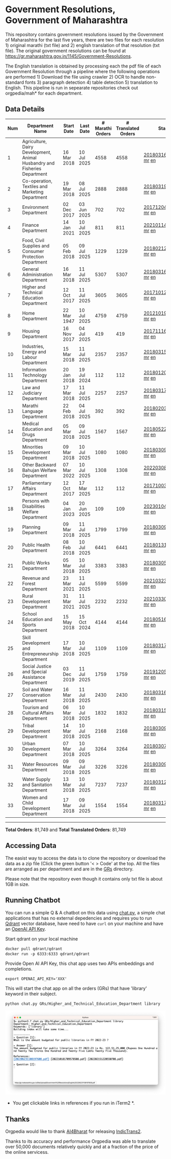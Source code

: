 # Government Resolutions, Government of Maharashtra

This repository contains government resolutions issued by the Government of Maharashtra for the last five years, there are two files for each resolution 1) original marathi (txt file) and 2) english translation of that resolution (txt file). The original government resolutions can be found at https://gr.maharashtra.gov.in/1145/Government-Resolutions.

The English translation is obtained by processing each the pdf file of each Government Resolution through a pipeline where the following operations are performed 1) Download the file using crawler 2) OCR to handle non-standard fonts 3) paragraph detection 4) table  detection 5) translation to English. This pipeline is run in sepearate repositories check out orgpedia/mah* for each department.


## Data Details

| Num | Department Name | Start Date | Last Date | # Marathi Orders | # Translated Orders | Starting Order | Last Order |
| --- | --------------- | ---------- | --------- | ---------------- | ------------------- | -------------- | ---------- |
| 1 | Agriculture, Dairy Development, Animal Husbandry and Fisheries Department | 16 Mar 2018 | 10 Jul 2025 | 4558 | 4558 | [201803161624182101.pdf](https://gr.maharashtra.gov.in/Site/Upload/Government%20Resolutions/English/201803161624182101.pdf) [mr](GRs/Agriculture,_Dairy_Development,_Animal_Husbandry_and_Fisheries_Department/201803161624182101.pdf.mr.txt) [en](GRs/Agriculture,_Dairy_Development,_Animal_Husbandry_and_Fisheries_Department/201803161624182101.pdf.en.txt) | [202507101917295001.pdf](https://gr.maharashtra.gov.in/Site/Upload/Government%20Resolutions/English/202507101917295001.pdf) [mr](GRs/Agriculture,_Dairy_Development,_Animal_Husbandry_and_Fisheries_Department/202507101917295001.pdf.mr.txt) [en](GRs/Agriculture,_Dairy_Development,_Animal_Husbandry_and_Fisheries_Department/202507101917295001.pdf.en.txt) |
| 2 | Co-operation, Textiles and Marketing Department | 19 Mar 2018 | 08 Jul 2025 | 2888 | 2888 | [201803191257576702.pdf](https://gr.maharashtra.gov.in/Site/Upload/Government%20Resolutions/English/201803191257576702.pdf) [mr](GRs/Co-operation,_Textiles_and_Marketing_Department/201803191257576702.pdf.mr.txt) [en](GRs/Co-operation,_Textiles_and_Marketing_Department/201803191257576702.pdf.en.txt) | [202507081759520302.pdf](https://gr.maharashtra.gov.in/Site/Upload/Government%20Resolutions/English/202507081759520302.pdf) [mr](GRs/Co-operation,_Textiles_and_Marketing_Department/202507081759520302.pdf.mr.txt) [en](GRs/Co-operation,_Textiles_and_Marketing_Department/202507081759520302.pdf.en.txt) |
| 3 | Environment Department | 02 Dec 2017 | 03 Jun 2025 | 702 | 702 | [201712041147216904.pdf](https://gr.maharashtra.gov.in/Site/Upload/Government%20Resolutions/English/201712041147216904.pdf) [mr](GRs/Environment_Department/201712041147216904.pdf.mr.txt) [en](GRs/Environment_Department/201712041147216904.pdf.en.txt) | [202506031509377104.pdf](https://gr.maharashtra.gov.in/Site/Upload/Government%20Resolutions/English/202506031509377104.pdf) [mr](GRs/Environment_Department/202506031509377104.pdf.mr.txt) [en](GRs/Environment_Department/202506031509377104.pdf.en.txt) |
| 4 | Finance Department | 14 Jan 2021 | 10 Jul 2025 | 811 | 811 | [202101141237329905.pdf](https://gr.maharashtra.gov.in/Site/Upload/Government%20Resolutions/English/202101141237329905.pdf) [mr](GRs/Finance_Department/202101141237329905.pdf.mr.txt) [en](GRs/Finance_Department/202101141237329905.pdf.en.txt) | [202507101621050605.pdf](https://gr.maharashtra.gov.in/Site/Upload/Government%20Resolutions/English/202507101621050605.pdf) [mr](GRs/Finance_Department/202507101621050605.pdf.mr.txt) [en](GRs/Finance_Department/202507101621050605.pdf.en.txt) |
| 5 | Food, Civil Supplies and Consumer Protection Department | 05 Feb 2018 | 09 Jul 2025 | 1229 | 1229 | [201802121244545806.pdf](https://gr.maharashtra.gov.in/Site/Upload/Government%20Resolutions/English/201802121244545806.pdf) [mr](GRs/Food,_Civil_Supplies_and_Consumer_Protection_Department/201802121244545806.pdf.mr.txt) [en](GRs/Food,_Civil_Supplies_and_Consumer_Protection_Department/201802121244545806.pdf.en.txt) | [202507091718383906.pdf](https://gr.maharashtra.gov.in/Site/Upload/Government%20Resolutions/English/202507091718383906.pdf) [mr](GRs/Food,_Civil_Supplies_and_Consumer_Protection_Department/202507091718383906.pdf.mr.txt) [en](GRs/Food,_Civil_Supplies_and_Consumer_Protection_Department/202507091718383906.pdf.en.txt) |
| 6 | General Administration Department | 16 Mar 2018 | 11 Jul 2025 | 5307 | 5307 | [201803161224022707.pdf](https://gr.maharashtra.gov.in/Site/Upload/Government%20Resolutions/English/201803161224022707.pdf) [mr](GRs/General_Administration_Department/201803161224022707.pdf.mr.txt) [en](GRs/General_Administration_Department/201803161224022707.pdf.en.txt) | [202507111753465307.pdf](https://gr.maharashtra.gov.in/Site/Upload/Government%20Resolutions/English/202507111753465307.pdf) [mr](GRs/General_Administration_Department/202507111753465307.pdf.mr.txt) [en](GRs/General_Administration_Department/202507111753465307.pdf.en.txt) |
| 7 | Higher and Technical Education Department | 12 Oct 2017 | 11 Jul 2025 | 3605 | 3605 | [201710121514029708.pdf](https://gr.maharashtra.gov.in/Site/Upload/Government%20Resolutions/English/201710121514029708.pdf) [mr](GRs/Higher_and_Technical_Education_Department/201710121514029708.pdf.mr.txt) [en](GRs/Higher_and_Technical_Education_Department/201710121514029708.pdf.en.txt) | [202507111537524108.pdf](https://gr.maharashtra.gov.in/Site/Upload/Government%20Resolutions/English/202507111537524108.pdf) [mr](GRs/Higher_and_Technical_Education_Department/202507111537524108.pdf.mr.txt) [en](GRs/Higher_and_Technical_Education_Department/202507111537524108.pdf.en.txt) |
| 8 | Home Department | 22 Mar 1947 | 10 Jul 2025 | 4759 | 4759 | [201210191648552129.pdf](https://gr.maharashtra.gov.in/Site/Upload/Government%20Resolutions/English/201210191648552129.pdf) [mr](GRs/Home_Department/201210191648552129.pdf.mr.txt) [en](GRs/Home_Department/201210191648552129.pdf.en.txt) | [202507101307017429.pdf](https://gr.maharashtra.gov.in/Site/Upload/Government%20Resolutions/English/202507101307017429.pdf) [mr](GRs/Home_Department/202507101307017429.pdf.mr.txt) [en](GRs/Home_Department/202507101307017429.pdf.en.txt) |
| 9 | Housing Department | 16 Nov 2017 | 04 Jul 2025 | 419 | 419 | [201711161447076609.pdf](https://gr.maharashtra.gov.in/Site/Upload/Government%20Resolutions/English/201711161447076609.pdf) [mr](GRs/Housing_Department/201711161447076609.pdf.mr.txt) [en](GRs/Housing_Department/201711161447076609.pdf.en.txt) | [202507041725570409.pdf](https://gr.maharashtra.gov.in/Site/Upload/Government%20Resolutions/English/202507041725570409.pdf) [mr](GRs/Housing_Department/202507041725570409.pdf.mr.txt) [en](GRs/Housing_Department/202507041725570409.pdf.en.txt) |
| 10 | Industries, Energy and Labour Department | 15 Mar 2018 | 11 Jul 2025 | 2357 | 2357 | [201803151204055010.pdf](https://gr.maharashtra.gov.in/Site/Upload/Government%20Resolutions/English/201803151204055010.pdf) [mr](GRs/Industries,_Energy_and_Labour_Department/201803151204055010.pdf.mr.txt) [en](GRs/Industries,_Energy_and_Labour_Department/201803151204055010.pdf.en.txt) | [202507111756276410.pdf](https://gr.maharashtra.gov.in/Site/Upload/Government%20Resolutions/English/202507111756276410.pdf) [mr](GRs/Industries,_Energy_and_Labour_Department/202507111756276410.pdf.mr.txt) [en](GRs/Industries,_Energy_and_Labour_Department/202507111756276410.pdf.en.txt) |
| 11 | Information Technology Department | 20 Jan 2018 | 19 Jul 2024 | 112 | 112 | [201801201843024511.pdf](https://gr.maharashtra.gov.in/Site/Upload/Government%20Resolutions/English/201801201843024511.pdf) [mr](GRs/Information_Technology_Department/201801201843024511.pdf.mr.txt) [en](GRs/Information_Technology_Department/201801201843024511.pdf.en.txt) | [202407191742379111.pdf](https://gr.maharashtra.gov.in/Site/Upload/Government%20Resolutions/English/202407191742379111.pdf) [mr](GRs/Information_Technology_Department/202407191742379111.pdf.mr.txt) [en](GRs/Information_Technology_Department/202407191742379111.pdf.en.txt) |
| 12 | Law and Judiciary Department | 17 Mar 2018 | 11 Jul 2025 | 2257 | 2257 | [201803171129290212.pdf](https://gr.maharashtra.gov.in/Site/Upload/Government%20Resolutions/English/201803171129290212.pdf) [mr](GRs/Law_and_Judiciary_Department/201803171129290212.pdf.mr.txt) [en](GRs/Law_and_Judiciary_Department/201803171129290212.pdf.en.txt) | [202507111436205812.pdf](https://gr.maharashtra.gov.in/Site/Upload/Government%20Resolutions/English/202507111436205812....pdf) [mr](GRs/Law_and_Judiciary_Department/202507111436205812.pdf.mr.txt) [en](GRs/Law_and_Judiciary_Department/202507111436205812.pdf.en.txt) |
| 13 | Marathi Language Department | 22 Feb 2018 | 04 Jul 2025 | 392 | 392 | [201802031549154233.pdf](https://gr.maharashtra.gov.in/Site/Upload/Government%20Resolutions/English/201802031549154233.pdf) [mr](GRs/Marathi_Language_Department/201802031549154233.pdf.mr.txt) [en](GRs/Marathi_Language_Department/201802031549154233.pdf.en.txt) | [202507041252207433.pdf](https://gr.maharashtra.gov.in/Site/Upload/Government%20Resolutions/English/202507041252207433.pdf) [mr](GRs/Marathi_Language_Department/202507041252207433.pdf.mr.txt) [en](GRs/Marathi_Language_Department/202507041252207433.pdf.en.txt) |
| 14 | Medical Education and Drugs Department | 05 Mar 2018 | 09 Jul 2025 | 1567 | 1567 | [201805221424292513.pdf](https://gr.maharashtra.gov.in/Site/Upload/Government%20Resolutions/English/201805221424292513.pdf) [mr](GRs/Medical_Education_and_Drugs_Department/201805221424292513.pdf.mr.txt) [en](GRs/Medical_Education_and_Drugs_Department/201805221424292513.pdf.en.txt) | [202507091523580713.pdf](https://gr.maharashtra.gov.in/Site/Upload/Government%20Resolutions/English/202507091523580713.pdf) [mr](GRs/Medical_Education_and_Drugs_Department/202507091523580713.pdf.mr.txt) [en](GRs/Medical_Education_and_Drugs_Department/202507091523580713.pdf.en.txt) |
| 15 | Minorities Development Department | 09 Mar 2018 | 10 Jul 2025 | 1080 | 1080 | [201803091218355314.pdf](https://gr.maharashtra.gov.in/Site/Upload/Government%20Resolutions/English/201803091218355314.pdf) [mr](GRs/Minorities_Development_Department/201803091218355314.pdf.mr.txt) [en](GRs/Minorities_Development_Department/201803091218355314.pdf.en.txt) | [202507101822230614.pdf](https://gr.maharashtra.gov.in/Site/Upload/Government%20Resolutions/English/202507101822230614.pdf) [mr](GRs/Minorities_Development_Department/202507101822230614.pdf.mr.txt) [en](GRs/Minorities_Development_Department/202507101822230614.pdf.en.txt) |
| 16 | Other Backward Bahujan Welfare Department | 07 Mar 2022 | 10 Jul 2025 | 1308 | 1308 | [202203081752439334.pdf](https://gr.maharashtra.gov.in/Site/Upload/Government%20Resolutions/English/202203081752439334.pdf) [mr](GRs/Other_Backward_Bahujan_Welfare_Department/202203081752439334.pdf.mr.txt) [en](GRs/Other_Backward_Bahujan_Welfare_Department/202203081752439334.pdf.en.txt) | [202507101701500334.pdf](https://gr.maharashtra.gov.in/Site/Upload/Government%20Resolutions/English/202507101701500334.pdf) [mr](GRs/Other_Backward_Bahujan_Welfare_Department/202507101701500334.pdf.mr.txt) [en](GRs/Other_Backward_Bahujan_Welfare_Department/202507101701500334.pdf.en.txt) |
| 17 | Parliamentary Affairs Department | 12 Oct 2017 | 17 Mar 2025 | 112 | 112 | [201710031642378615.pdf](https://gr.maharashtra.gov.in/Site/Upload/Government%20Resolutions/English/201710031642378615.pdf) [mr](GRs/Parliamentary_Affairs_Department/201710031642378615.pdf.mr.txt) [en](GRs/Parliamentary_Affairs_Department/201710031642378615.pdf.en.txt) | [202503171104518215.pdf](https://gr.maharashtra.gov.in/Site/Upload/Government%20Resolutions/English/202503171104518215.pdf) [mr](GRs/Parliamentary_Affairs_Department/202503171104518215.pdf.mr.txt) [en](GRs/Parliamentary_Affairs_Department/202503171104518215.pdf.en.txt) |
| 18 | Persons with Disabilities Welfare Department | 04 Jan 2023 | 20 Jun 2025 | 109 | 109 | [202301041906309635.pdf](https://gr.maharashtra.gov.in/Site/Upload/Government%20Resolutions/English/202301041906309635.pdf) [mr](GRs/Persons_with_Disabilities_Welfare_Department/202301041906309635.pdf.mr.txt) [en](GRs/Persons_with_Disabilities_Welfare_Department/202301041906309635.pdf.en.txt) | [202506201242006035.pdf](https://gr.maharashtra.gov.in/Site/Upload/Government%20Resolutions/English/202506201242006035.pdf) [mr](GRs/Persons_with_Disabilities_Welfare_Department/202506201242006035.pdf.mr.txt) [en](GRs/Persons_with_Disabilities_Welfare_Department/202506201242006035.pdf.en.txt) |
| 19 | Planning Department | 09 Mar 2018 | 11 Jul 2025 | 1799 | 1799 | [201803091441032716.pdf](https://gr.maharashtra.gov.in/Site/Upload/Government%20Resolutions/English/201803091441032716.pdf) [mr](GRs/Planning_Department/201803091441032716.pdf.mr.txt) [en](GRs/Planning_Department/201803091441032716.pdf.en.txt) | [202507111741187716.pdf](https://gr.maharashtra.gov.in/Site/Upload/Government%20Resolutions/English/202507111741187716.pdf) [mr](GRs/Planning_Department/202507111741187716.pdf.mr.txt) [en](GRs/Planning_Department/202507111741187716.pdf.en.txt) |
| 20 | Public Health Department | 08 Feb 2018 | 10 Jul 2025 | 6441 | 6441 | [201801311722275417.pdf](https://gr.maharashtra.gov.in/Site/Upload/Government%20Resolutions/English/201801311722275417.pdf) [mr](GRs/Public_Health_Department/201801311722275417.pdf.mr.txt) [en](GRs/Public_Health_Department/201801311722275417.pdf.en.txt) | [202507091551384517.pdf](https://gr.maharashtra.gov.in/Site/Upload/Government%20Resolutions/English/202507091551384517.pdf) [mr](GRs/Public_Health_Department/202507091551384517.pdf.mr.txt) [en](GRs/Public_Health_Department/202507091551384517.pdf.en.txt) |
| 21 | Public Works Department | 05 Mar 2018 | 10 Jul 2025 | 3383 | 3383 | [201803051515468118.pdf](https://gr.maharashtra.gov.in/Site/Upload/Government%20Resolutions/English/201803051515468118.pdf) [mr](GRs/Public_Works_Department/201803051515468118.pdf.mr.txt) [en](GRs/Public_Works_Department/201803051515468118.pdf.en.txt) | [202507101233030418.pdf](https://gr.maharashtra.gov.in/Site/Upload/Government%20Resolutions/English/202507101233030418.pdf) [mr](GRs/Public_Works_Department/202507101233030418.pdf.mr.txt) [en](GRs/Public_Works_Department/202507101233030418.pdf.en.txt) |
| 22 | Revenue and Forest Department | 23 Mar 2021 | 11 Jul 2025 | 5599 | 5599 | [202103231328393119.pdf](https://gr.maharashtra.gov.in/Site/Upload/Government%20Resolutions/English/202103231328393119.pdf) [mr](GRs/Revenue_and_Forest_Department/202103231328393119.pdf.mr.txt) [en](GRs/Revenue_and_Forest_Department/202103231328393119.pdf.en.txt) | [202507111823427219.pdf](https://gr.maharashtra.gov.in/Site/Upload/Government%20Resolutions/English/202507111823427219.pdf) [mr](GRs/Revenue_and_Forest_Department/202507111823427219.pdf.mr.txt) [en](GRs/Revenue_and_Forest_Department/202507111823427219.pdf.en.txt) |
| 23 | Rural Development Department | 31 Mar 2021 | 11 Jul 2025 | 2232 | 2232 | [202103301021181120.pdf](https://gr.maharashtra.gov.in/Site/Upload/Government%20Resolutions/English/202103301021181120.pdf) [mr](GRs/Rural_Development_Department/202103301021181120.pdf.mr.txt) [en](GRs/Rural_Development_Department/202103301021181120.pdf.en.txt) | [202507111846281620.pdf](https://gr.maharashtra.gov.in/Site/Upload/Government%20Resolutions/English/202507111846281620.pdf) [mr](GRs/Rural_Development_Department/202507111846281620.pdf.mr.txt) [en](GRs/Rural_Development_Department/202507111846281620.pdf.en.txt) |
| 24 | School Education and Sports Department | 15 May 2018 | 15 Oct 2024 | 4144 | 4144 | [201805161114241221.pdf](https://gr.maharashtra.gov.in/Site/Upload/Government%20Resolutions/English/201805161114241221.pdf) [mr](GRs/School_Education_and_Sports_Department/201805161114241221.pdf.mr.txt) [en](GRs/School_Education_and_Sports_Department/201805161114241221.pdf.en.txt) | [202410152127537021.pdf](https://gr.maharashtra.gov.in/Site/Upload/Government%20Resolutions/English/202410152127537021.pdf) [mr](GRs/School_Education_and_Sports_Department/202410152127537021.pdf.mr.txt) [en](GRs/School_Education_and_Sports_Department/202410152127537021.pdf.en.txt) |
| 25 | Skill Development and Entrepreneurship Department | 17 Mar 2018 | 10 Jul 2025 | 1109 | 1109 | [201803171322099003.pdf](https://gr.maharashtra.gov.in/Site/Upload/Government%20Resolutions/English/201803171322099003.pdf) [mr](GRs/Skill_Development_and_Entrepreneurship_Department/201803171322099003.pdf.mr.txt) [en](GRs/Skill_Development_and_Entrepreneurship_Department/201803171322099003.pdf.en.txt) | [202507101036022003.pdf](https://gr.maharashtra.gov.in/Site/Upload/Government%20Resolutions/English/202507101036022003.pdf) [mr](GRs/Skill_Development_and_Entrepreneurship_Department/202507101036022003.pdf.mr.txt) [en](GRs/Skill_Development_and_Entrepreneurship_Department/202507101036022003.pdf.en.txt) |
| 26 | Social Justice and Special Assistance Department | 03 Dec 2019 | 11 Jul 2025 | 1759 | 1759 | [201912051107011622.pdf](https://gr.maharashtra.gov.in/Site/Upload/Government%20Resolutions/English/201912051107011622.pdf) [mr](GRs/Social_Justice_and_Special_Assistance_Department/201912051107011622.pdf.mr.txt) [en](GRs/Social_Justice_and_Special_Assistance_Department/201912051107011622.pdf.en.txt) | [202507111843240222.pdf](https://gr.maharashtra.gov.in/Site/Upload/Government%20Resolutions/English/202507111843240222.pdf) [mr](GRs/Social_Justice_and_Special_Assistance_Department/202507111843240222.pdf.mr.txt) [en](GRs/Social_Justice_and_Special_Assistance_Department/202507111843240222.pdf.en.txt) |
| 27 | Soil and Water Conservation Department | 16 Mar 2018 | 11 Jul 2025 | 2430 | 2430 | [201803161247582426.pdf](https://gr.maharashtra.gov.in/Site/Upload/Government%20Resolutions/English/201803161247582426.pdf) [mr](GRs/Soil_and_Water_Conservation_Department/201803161247582426.pdf.mr.txt) [en](GRs/Soil_and_Water_Conservation_Department/201803161247582426.pdf.en.txt) | [202507111529322326.pdf](https://gr.maharashtra.gov.in/Site/Upload/Government%20Resolutions/English/202507111529322326.pdf) [mr](GRs/Soil_and_Water_Conservation_Department/202507111529322326.pdf.mr.txt) [en](GRs/Soil_and_Water_Conservation_Department/202507111529322326.pdf.en.txt) |
| 28 | Tourism and Cultural Affairs Department | 06 Mar 2018 | 10 Jul 2025 | 1832 | 1832 | [201803151055091823.pdf](https://gr.maharashtra.gov.in/Site/Upload/Government%20Resolutions/English/201803151055091823.pdf) [mr](GRs/Tourism_and_Cultural_Affairs_Department/201803151055091823.pdf.mr.txt) [en](GRs/Tourism_and_Cultural_Affairs_Department/201803151055091823.pdf.en.txt) | [202507101226180523.pdf](https://gr.maharashtra.gov.in/Site/Upload/Government%20Resolutions/English/202507101226180523.pdf) [mr](GRs/Tourism_and_Cultural_Affairs_Department/202507101226180523.pdf.mr.txt) [en](GRs/Tourism_and_Cultural_Affairs_Department/202507101226180523.pdf.en.txt) |
| 29 | Tribal Development Department | 14 Mar 2018 | 10 Jul 2025 | 2168 | 2168 | [201803091105184924.pdf](https://gr.maharashtra.gov.in/Site/Upload/Government%20Resolutions/English/201803091105184924.pdf) [mr](GRs/Tribal_Development_Department/201803091105184924.pdf.mr.txt) [en](GRs/Tribal_Development_Department/201803091105184924.pdf.en.txt) | [202507101550176024.pdf](https://gr.maharashtra.gov.in/Site/Upload/Government%20Resolutions/English/202507101550176024.pdf) [mr](GRs/Tribal_Development_Department/202507101550176024.pdf.mr.txt) [en](GRs/Tribal_Development_Department/202507101550176024.pdf.en.txt) |
| 30 | Urban Development Department | 07 Mar 2018 | 10 Jul 2025 | 3264 | 3264 | [201803071203178325.pdf](https://gr.maharashtra.gov.in/Site/Upload/Government%20Resolutions/English/201803071203178325.pdf) [mr](GRs/Urban_Development_Department/201803071203178325.pdf.mr.txt) [en](GRs/Urban_Development_Department/201803071203178325.pdf.en.txt) | [202507101838453525.pdf](https://gr.maharashtra.gov.in/Site/Upload/Government%20Resolutions/English/202507101838453525.pdf) [mr](GRs/Urban_Development_Department/202507101838453525.pdf.mr.txt) [en](GRs/Urban_Development_Department/202507101838453525.pdf.en.txt) |
| 31 | Water Resources Department | 09 Mar 2018 | 09 Jul 2025 | 3226 | 3226 | [201803091034435527.pdf](https://gr.maharashtra.gov.in/Site/Upload/Government%20Resolutions/English/201803091034435527.pdf) [mr](GRs/Water_Resources_Department/201803091034435527.pdf.mr.txt) [en](GRs/Water_Resources_Department/201803091034435527.pdf.en.txt) | [202507091715363227.pdf](https://gr.maharashtra.gov.in/Site/Upload/Government%20Resolutions/English/202507091715363227.pdf) [mr](GRs/Water_Resources_Department/202507091715363227.pdf.mr.txt) [en](GRs/Water_Resources_Department/202507091715363227.pdf.en.txt) |
| 32 | Water Supply and Sanitation Department | 13 Mar 2018 | 10 Jul 2025 | 7237 | 7237 | [201803121414108428.pdf](https://gr.maharashtra.gov.in/Site/Upload/Government%20Resolutions/English/201803121414108428.pdf) [mr](GRs/Water_Supply_and_Sanitation_Department/201803121414108428.pdf.mr.txt) [en](GRs/Water_Supply_and_Sanitation_Department/201803121414108428.pdf.en.txt) | [202507101453082128.pdf](https://gr.maharashtra.gov.in/Site/Upload/Government%20Resolutions/English/202507101453082128.pdf) [mr](GRs/Water_Supply_and_Sanitation_Department/202507101453082128.pdf.mr.txt) [en](GRs/Water_Supply_and_Sanitation_Department/202507101453082128.pdf.en.txt) |
| 33 | Women and Child Development Department | 17 Mar 2018 | 09 Jul 2025 | 1554 | 1554 | [201803171539444330.pdf](https://gr.maharashtra.gov.in/Site/Upload/Government%20Resolutions/English/201803171539444330.pdf) [mr](GRs/Women_and_Child_Development_Department/201803171539444330.pdf.mr.txt) [en](GRs/Women_and_Child_Development_Department/201803171539444330.pdf.en.txt) | [202507091628470730.pdf](https://gr.maharashtra.gov.in/Site/Upload/Government%20Resolutions/English/202507091628470730.pdf) [mr](GRs/Women_and_Child_Development_Department/202507091628470730.pdf.mr.txt) [en](GRs/Women_and_Child_Development_Department/202507091628470730.pdf.en.txt) |
----------------------------------------------------------------------------------------------------

**Total Orders**: 81,749 and **Total Translated Orders**: 81,749
## Accessing Data

The easist way to access the data is to clone the repository or download the data as a zip file (Click the green button '< > Code' at the top. All the files are arranged as per department and are in the [GRs](GRs) directory.

Please note that the repository even though it contains only txt file is about 1GB in size.

## Running Chatbot

You can run a simple Q & A chatbot on this data using [chat.py](chat.py), a simple chat applications that has no external depedencies and requires you to run [Qdrant](https://qdrant.tech/) vector database, have need to have `curl` on your machine and have an [OpenAI API Key](https://help.openai.com/en/articles/4936850-where-do-i-find-my-secret-api-key).

Start qdrant on your local machine
```shell
docker pull qdrant/qdrant
docker run -p 6333:6333 qdrant/qdrant
```

Provide Open AI API Key, this chat app uses two APIs embeddings and completions.
```shell
export OPENAI_API_KEY='XXX'
```

This will start the chat app on all the orders (GRs) that have 'library' keyword in their subject.

```shell
python chat.py GRs/Higher_and_Technical_Education_Department library
```

![screenshot of running chat.py](screenshot.png)

* You get clickable links in references if you run in iTerm2 *.

## Thanks

Orgpedia would like to thank [AI4Bharat](https://ai4bharat.iitm.ac.in/) for releasing [IndicTrans2](https://github.com/AI4Bharat/IndicTrans2).

Thanks to its accuracy and performance Orgpedia was able to translate over 50,000 documents relatively quickly and at a fraction of the price of the online servicess.

